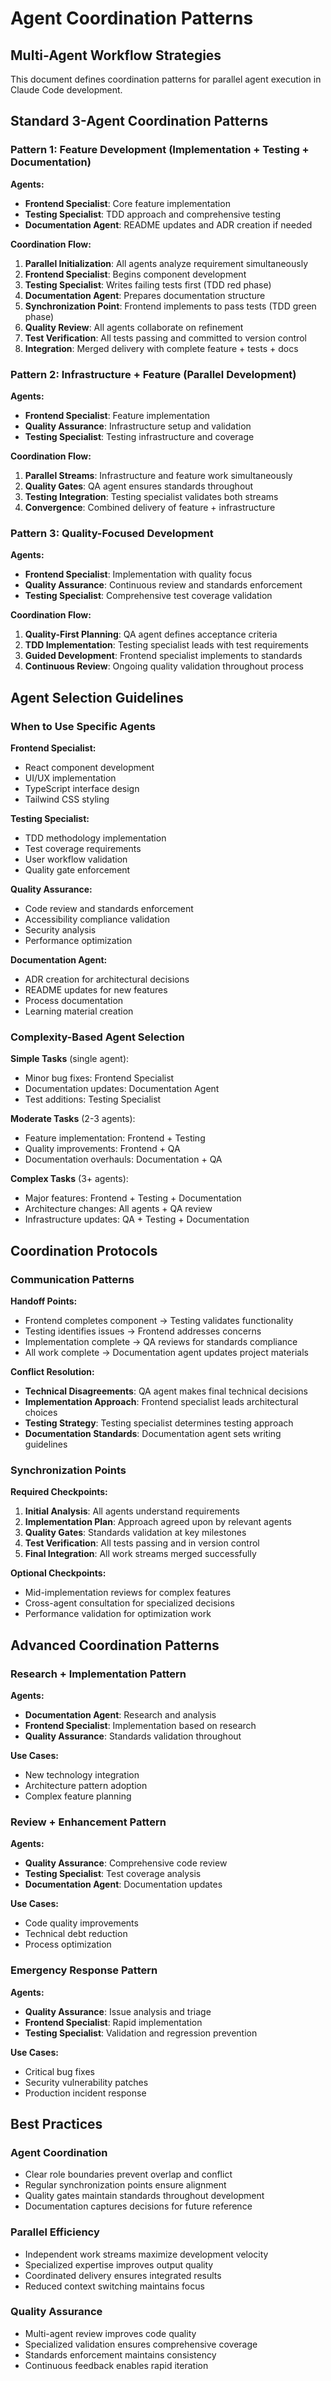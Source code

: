 # Agent Coordination Patterns

## Multi-Agent Workflow Strategies

This document defines coordination patterns for parallel agent execution in Claude Code development.

## Standard 3-Agent Coordination Patterns

### Pattern 1: Feature Development (Implementation + Testing + Documentation)

**Agents:**

- **Frontend Specialist**: Core feature implementation
- **Testing Specialist**: TDD approach and comprehensive testing
- **Documentation Agent**: README updates and ADR creation if needed

**Coordination Flow:**

1. **Parallel Initialization**: All agents analyze requirement simultaneously
2. **Frontend Specialist**: Begins component development
3. **Testing Specialist**: Writes failing tests first (TDD red phase)
4. **Documentation Agent**: Prepares documentation structure
5. **Synchronization Point**: Frontend implements to pass tests (TDD green phase)
6. **Quality Review**: All agents collaborate on refinement
7. **Test Verification**: All tests passing and committed to version control
8. **Integration**: Merged delivery with complete feature + tests + docs

### Pattern 2: Infrastructure + Feature (Parallel Development)

**Agents:**

- **Frontend Specialist**: Feature implementation
- **Quality Assurance**: Infrastructure setup and validation
- **Testing Specialist**: Testing infrastructure and coverage

**Coordination Flow:**

1. **Parallel Streams**: Infrastructure and feature work simultaneously
2. **Quality Gates**: QA agent ensures standards throughout
3. **Testing Integration**: Testing specialist validates both streams
4. **Convergence**: Combined delivery of feature + infrastructure

### Pattern 3: Quality-Focused Development

**Agents:**

- **Frontend Specialist**: Implementation with quality focus
- **Quality Assurance**: Continuous review and standards enforcement
- **Testing Specialist**: Comprehensive test coverage validation

**Coordination Flow:**

1. **Quality-First Planning**: QA agent defines acceptance criteria
2. **TDD Implementation**: Testing specialist leads with test requirements
3. **Guided Development**: Frontend specialist implements to standards
4. **Continuous Review**: Ongoing quality validation throughout process

## Agent Selection Guidelines

### When to Use Specific Agents

**Frontend Specialist:**

- React component development
- UI/UX implementation
- TypeScript interface design
- Tailwind CSS styling

**Testing Specialist:**

- TDD methodology implementation
- Test coverage requirements
- User workflow validation
- Quality gate enforcement

**Quality Assurance:**

- Code review and standards enforcement
- Accessibility compliance validation
- Security analysis
- Performance optimization

**Documentation Agent:**

- ADR creation for architectural decisions
- README updates for new features
- Process documentation
- Learning material creation

### Complexity-Based Agent Selection

**Simple Tasks** (single agent):

- Minor bug fixes: Frontend Specialist
- Documentation updates: Documentation Agent
- Test additions: Testing Specialist

**Moderate Tasks** (2-3 agents):

- Feature implementation: Frontend + Testing
- Quality improvements: Frontend + QA
- Documentation overhauls: Documentation + QA

**Complex Tasks** (3+ agents):

- Major features: Frontend + Testing + Documentation
- Architecture changes: All agents + QA review
- Infrastructure updates: QA + Testing + Documentation

## Coordination Protocols

### Communication Patterns

**Handoff Points:**

- Frontend completes component → Testing validates functionality
- Testing identifies issues → Frontend addresses concerns
- Implementation complete → QA reviews for standards compliance
- All work complete → Documentation agent updates project materials

**Conflict Resolution:**

- **Technical Disagreements**: QA agent makes final technical decisions
- **Implementation Approach**: Frontend specialist leads architectural choices
- **Testing Strategy**: Testing specialist determines testing approach
- **Documentation Standards**: Documentation agent sets writing guidelines

### Synchronization Points

**Required Checkpoints:**

1. **Initial Analysis**: All agents understand requirements
2. **Implementation Plan**: Approach agreed upon by relevant agents
3. **Quality Gates**: Standards validation at key milestones
4. **Test Verification**: All tests passing and in version control
5. **Final Integration**: All work streams merged successfully

**Optional Checkpoints:**

- Mid-implementation reviews for complex features
- Cross-agent consultation for specialized decisions
- Performance validation for optimization work

## Advanced Coordination Patterns

### Research + Implementation Pattern

**Agents:**

- **Documentation Agent**: Research and analysis
- **Frontend Specialist**: Implementation based on research
- **Quality Assurance**: Standards validation throughout

**Use Cases:**

- New technology integration
- Architecture pattern adoption
- Complex feature planning

### Review + Enhancement Pattern

**Agents:**

- **Quality Assurance**: Comprehensive code review
- **Testing Specialist**: Test coverage analysis
- **Documentation Agent**: Documentation updates

**Use Cases:**

- Code quality improvements
- Technical debt reduction
- Process optimization

### Emergency Response Pattern

**Agents:**

- **Quality Assurance**: Issue analysis and triage
- **Frontend Specialist**: Rapid implementation
- **Testing Specialist**: Validation and regression prevention

**Use Cases:**

- Critical bug fixes
- Security vulnerability patches
- Production incident response

## Best Practices

### Agent Coordination

- Clear role boundaries prevent overlap and conflict
- Regular synchronization points ensure alignment
- Quality gates maintain standards throughout development
- Documentation captures decisions for future reference

### Parallel Efficiency

- Independent work streams maximize development velocity
- Specialized expertise improves output quality
- Coordinated delivery ensures integrated results
- Reduced context switching maintains focus

### Quality Assurance

- Multi-agent review improves code quality
- Specialized validation ensures comprehensive coverage
- Standards enforcement maintains consistency
- Continuous feedback enables rapid iteration
